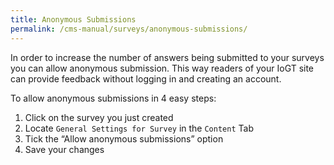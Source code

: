 ```yaml
---
title: Anonymous Submissions
permalink: /cms-manual/surveys/anonymous-submissions/
---
```


In order to increase the number of answers being submitted to your surveys you can allow anonymous submission. This way readers of your IoGT site can provide feedback without logging in and creating an account.

To allow anonymous submissions in 4 easy steps:

1. Click on the survey you just created
2. Locate `General Settings for Survey` in the `Content` Tab
3. Tick the “Allow anonymous submissions” option
4. Save your changes
